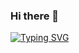 ### Hi there 👋
[![Typing SVG](https://readme-typing-svg.demolab.com?font=Fira+Code&pause=1000&width=435&lines=Numan+Hasolat;Front+End+Developer)](https://git.io/typing-svg)

<!--
**NumanHaspolat/NumanHaspolat** is a ✨ _special_ ✨ repository because its `README.md` (this file) appears on your GitHub profile.

Here are some ideas to get you started:

- 🔭 I’m currently working on ...
- 🌱 I’m currently learning ...
- 👯 I’m looking to collaborate on ...
- 🤔 I’m looking for help with ...
- 💬 Ask me about ...
- 📫 How to reach me: ...
- 😄 Pronouns: ...
- ⚡ Fun fact: ...
-->
